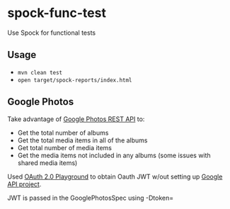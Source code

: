 # spock-func-test
Use Spock for functional tests

## Usage
 - `mvn clean test`
 - `open target/spock-reports/index.html`
 
## Google Photos
Take advantage of [Google Photos REST API](https://developers.google.com/photos/library/reference/rest) to:
 * Get the total number of albums
 * Get the total media items in all of the albums
 * Get total number of media items
 * Get the media items not included in any albums (some issues with shared media items)

Used [OAuth 2.0 Playground](https://developers.google.com/oauthplayground/?code=4/0AY0e-g7bssxEcyfWUnwKCC_a0e6RS0YWFJ921PEHiY1y1TOLZuwlIoSVXEiodSJtMMpkSA&scope=https://www.googleapis.com/auth/photoslibrary.readonly) 
to obtain Oauth JWT w/out setting up [Google API project](https://console.developers.google.com/apis/dashboard).

JWT is passed in the GooglePhotosSpec using -Dtoken=<access token>